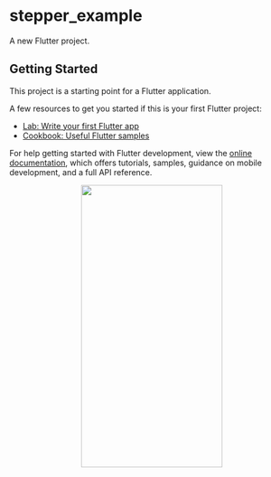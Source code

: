 # stepper_example

A new Flutter project.

## Getting Started

This project is a starting point for a Flutter application.

A few resources to get you started if this is your first Flutter project:

- [Lab: Write your first Flutter app](https://docs.flutter.dev/get-started/codelab)
- [Cookbook: Useful Flutter samples](https://docs.flutter.dev/cookbook)

For help getting started with Flutter development, view the
[online documentation](https://docs.flutter.dev/), which offers tutorials,
samples, guidance on mobile development, and a full API reference.



<p align=center>
<img src= "https://user-images.githubusercontent.com/111565916/190562671-c0431077-5d98-470d-99e9-3e692bbf6281.gif" height=500 width =250>
<p>
